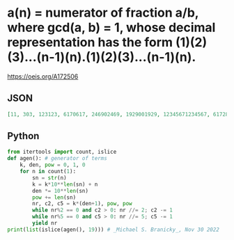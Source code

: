 # a\(n\) \= numerator of fraction a/b, where gcd\(a, b\) \= 1, whose decimal representation has the form \(1\)\(2\)\(3\)\.\.\.\(n\-1\)\(n\)\.\(1\)\(2\)\(3\)\.\.\.\(n\-1\)\(n\)\.
https://oeis.org/A172506
## JSON
```JSON
[11, 303, 123123, 6170617, 246902469, 1929001929, 12345671234567, 617283906172839, 123456789123456789, 123456789101234567891, 12345678910111234567891011, 15432098637639015432098637639, 1234567891011121312345678910111213, 6172839455055606570617283945505560657]
```
## Python
```Python
from itertools import count, islice
def agen(): # generator of terms
    k, den, pow = 0, 1, 0
    for n in count(1):
        sn = str(n)
        k = k*10**len(sn) + n
        den *= 10**len(sn)
        pow += len(sn)
        nr, c2, c5 = k*(den+1), pow, pow
        while nr%2 == 0 and c2 > 0: nr //= 2; c2 -= 1
        while nr%5 == 0 and c5 > 0: nr //= 5; c5 -= 1
        yield nr
print(list(islice(agen(), 19))) # _Michael S. Branicky_, Nov 30 2022
```
